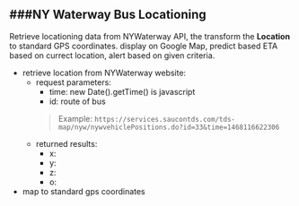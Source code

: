 ###NY Waterway Bus Locationing
---------
Retrieve locationing data from NYWaterway API, the transform the **Location** to standard GPS coordinates. display on Google Map, predict based ETA based on currect location, alert based on given criteria.

* retrieve location from NYWaterway website:
  * request parameters:
    * time: new Date().getTime() is javascript
    * id: route of bus
    > Example: ``https://services.saucontds.com/tds-map/nyw/nywvehiclePositions.do?id=33&time=1468116622306``
  * returned results:
    * x:
    * y:
    * z:
    * o:
* map to standard gps coordinates
